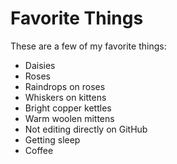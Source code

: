 # Favorite Things

These are a few of my favorite things:

- Daisies
- Roses
- Raindrops on roses
- Whiskers on kittens
- Bright copper kettles
- Warm woolen mittens
- Not editing directly on GitHub
- Getting sleep
- Coffee
